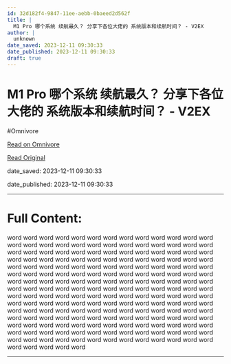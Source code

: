 ```yaml
---
id: 32d182f4-9847-11ee-aebb-0baeed2d562f
title: |
  M1 Pro 哪个系统 续航最久？ 分享下各位大佬的 系统版本和续航时间？ - V2EX
author: |
  unknown
date_saved: 2023-12-11 09:30:33
date_published: 2023-12-11 09:30:33
draft: true
---
```


# M1 Pro 哪个系统 续航最久？ 分享下各位大佬的 系统版本和续航时间？ - V2EX
#Omnivore

[Read on Omnivore](https://omnivore.app/me/m-1-pro-v-2-ex-18c59d5623c)

[Read Original](https://www.v2ex.com/t/999523)

date_saved: 2023-12-11 09:30:33

date_published: 2023-12-11 09:30:33

--- 

# Full Content: 

word word word word word word word word word word word word word word word word word word word word word word word word word word word word word word word word word word word word word word word word word word word word word word word word word word word word word word word word word word word word word word word word word word word word word word word word word word word word word word word word word word word word word word word word word word word word word word word word word word word word word word word word word word word word word word word word word word word word word word word word word word word word word word word word word word word word word word word word word word word word word word word word word word word word word word word word word word word word word word word word word word word word word word word word word word word word word word word word word word word word word word word word word word word word word word word word word word word word word word word word

---

